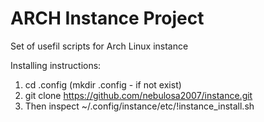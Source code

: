 # ARCH Instance Project
Set of usefil scripts for Arch Linux instance

Installing instructions: 
1. cd .config (mkdir .config - if not exist)
2. git clone https://github.com/nebulosa2007/instance.git
3. Then inspect ~/.config/instance/etc/!instance_install.sh
